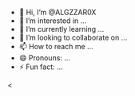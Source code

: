 - 👋 Hi, I’m @ALGZZAR0X
- 👀 I’m interested in ...
- 🌱 I’m currently learning ...
- 💞️ I’m looking to collaborate on ...
- 📫 How to reach me ...
- 😄 Pronouns: ...
- ⚡ Fun fact: ...

<<!---
ALGZZAR0X/ALGZZAR0X is a ✨ special ✨ repository because its `README.md` (this file) appears on your GitHub profile.
You can click the Preview link to take a look at your changes.
--->

